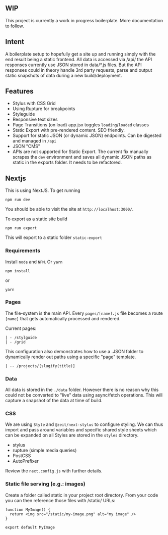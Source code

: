 ## WIP
This project is currently a work in progress boilerplate. More documentation to follow.

## Intent
A boilerplate setup to hopefully get a site up and running simply with the end result being a static frontend. All data is accessed via /api/ the API responses currently use JSON stored in data/*.js files. But the API responses could in theory handle 3rd party requests, parse and output static snapshots of data during a new build/deployment.

## Features
- Stylus with CSS Grid
- Using Rupture for breakpoints
- Styleguide
- Responsive text sizes
- Page Transitions (on load) app.jsx toggles `loading`/`loaded` classes
- Static Export with pre-rendered content. SEO friendly.
- Support for static JSON (or dynamic JSON) endpoints. Can be digested and managed in `/api`
- JSON "CMS"
- APIs are not supported for Static Export. The current fix manually scrapes the `dev` environment and saves all dynamic JSON paths as static in the exports folder. It needs to be refactored.


## Nextjs
This is using NextJS. To get running
```
npm run dev
```
You should be able to visit the site at `http://localhost:3000/`.

To export as a static site build
```
npm run export
```
This will export to a static folder `static-export`


### Requirements
Install `node` and `NPM`. Or `yarn`

```
npm install
```

or

```
yarn
```

### Pages
The file-system is the main API. Every `pages/[name].js` file becomes a route `[name]` that gets automatically processed and rendered.

Current pages:
```
| - /stylguide
| - /grid
```

This configuration also demonstrates how to use a .JSON folder to dynamically render out paths using a specific "page" template.
```
| -- /projects/[slugify(title)]
```

### Data
All data is stored in the `./data` folder. However there is no reason why this could not be converted to "live" data using async/fetch operations. This will capture a snapshot of the data at time of build.

### CSS
We are using `Style` and `@zeit/next-stylus` to configure styling. We can thus import and pass around variables and specific shared style sheets which can be expanded on all Styles are stored in the `styles` directory.

- stylus
- rupture (simple media queries)
- PostCSS
- AutoPrefixer

Review the `next.config.js` with further details.

### Static file serving (e.g.: images)
Create a folder called static in your project root directory. From your code you can then reference those files with /static/ URLs:

```
function MyImage() {
  return <img src="/static/my-image.png" alt="my image" />
}

export default MyImage
```